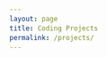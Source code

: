 ```yaml
---
layout: page
title: Coding Projects
permalink: /projects/
---
```

<head>
	<!-- <link rel="stylesheet" type="text/css" href="page.css"> -->
	<style>	
		.entry{
			/* --background-color: #F5F5F5; */
			display: grid;
			border-style: solid;
			border-color: #F5F5F5;
			grid-auto-rows: auto;
			padding: 5%;
			position: relative;
			box-sizing: border-box;
			border-radius: 5px;
		}

		img{
			object-fit: cover;
			width: 12em;
			height: 7em;
			padding:0em 0em 0em 0em;
		}

		.image{
			max-width: 100%;
			object-fit: cover;
			width: 12em;
			height: 7em;
			padding:0em 0em 0em 0em;
		}

		.grid{
			display: grid;
			grid-template-columns: repeat(auto-fit, minmax(180px, 2fr));
			grid-template-rows: auto auto auto;
			grid-column-gap: 0.5em;
			grid-row-gap: 1em;
		}

		.no-picture {
			margin-top: 0.5em;
		}

		#section{
			font-size: 0.7em;
		}

		#headline{
			font-size: 0.9em;
		}

		#date{
			font-size: 0.6em;
		}

	</style>
</head>

<h2>CS projects</h2>

<p>Here are some of the projects I've been working on!</p>

<section class="grid">

	<div class="entry">
		<div class="image">
			<a href="https://kaylinli.github.io/SentenceMosaicsWebsite/">
				<img src="/img/sentencemosaicswebsite.png">
			</a>
		</div>
		<div class="text">
			<a href="https://kaylinli.github.io/SentenceMosaicsWebsite/">
				<span id="headline">Sentence Mosaics website</span><br />
				<span>Developed website</span><br />
			</a>
			<span id="date">Sept 2020 - present</span><br />
		</div>
	</div>

	<div class="entry">
		<div class="image">
			<a href="https://github.com/shruthikmusukula/homeroom">
				<img src="/img/homeroomtask.png">
			</a>
		</div>
		<div class="text">
			<a href="https://github.com/shruthikmusukula/homeroom">
				<span id="headline">HomeRoom Developer</span><br />
				<span>Developed productivity app at HackIllinois</span><br />
			</a>
			<span id="date">Aug 2020</span><br />
		</div>
	</div>

	<div class="entry">
		<div class="image">
			<a href="https://github.com/shruthikmusukula/DiDAP">
				<img src="https://raw.githubusercontent.com/shruthikmusukula/DiDAP/master/fig1.PNG">
			</a>
		</div>
		<div class="text">
			<span id="section">MONTEREY, CA</span><br />
			<a href="https://github.com/shruthikmusukula/DiDAP">
				<span id="headline">Intern in Science Engineering Apprenticeship Program</span><br />
				<span id="section">Developed sonar data analysis platform at Naval Postgraduate School</span><br />
			</a>
			<span id="date">June-Aug 2019, 2020</span><br />
		</div>
	</div>

</section>
